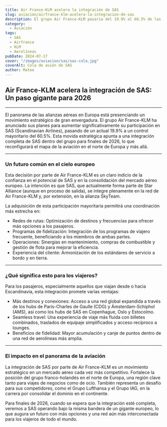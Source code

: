 ```yaml
---
title: Air France-KLM acelera la integración de SAS
slug: aviacion/airfrance-klm-acelera-la-integracion-de-sas
description: El grupo Air France-KLM pasaria del 19.9% al 60.5% de las participaciones.
category:
  - Aviación
tags:
  - SAS
  - Airfrance
  - KLM
  - Aerolíneas
pubDate: 2024-07-17
cover: "/images/aviacion/sas/sas-cola.jpg"
coverAlt: Cola de avión de SAS
author: Mateo 
---
```


## Air France-KLM acelera la integración de SAS: Un paso gigante para 2026

***

El panorama de las alianzas aéreas en Europa está presenciando un movimiento estratégico de gran envergadura. El grupo Air France-KLM ha anunciado sus planes para aumentar significativamente su participación en SAS (Scandinavian Airlines), pasando de un actual 19.9% a un control mayoritario del 60.5%. Esta movida estratégica apunta a una integración completa de SAS dentro del grupo para finales de 2026, lo que reconfigurará el mapa de la aviación en el norte de Europa y más allá.

***

### Un futuro común en el cielo europeo

Esta decisión por parte de Air France-KLM es un claro indicio de la confianza en el potencial de SAS y en la consolidación del mercado aéreo europeo. La intención es que SAS, que actualmente forma parte de Star Alliance (aunque en proceso de salida), se integre plenamente en la red de Air France-KLM y, por extensión, en la alianza SkyTeam.

La adquisición de esta participación mayoritaria permitirá una coordinación más estrecha en:

* Redes de rutas: Optimización de destinos y frecuencias para ofrecer más opciones a los pasajeros.
* Programas de fidelización: Integración de los programas de viajero frecuente, beneficiando a los miembros de ambas partes.
* Operaciones: Sinergias en mantenimiento, compras de combustible y gestión de flota para mejorar la eficiencia.
* Experiencia del cliente: Armonización de los estándares de servicio a bordo y en tierra.

***

### ¿Qué significa esto para los viajeros?

Para los pasajeros, especialmente aquellos que viajan desde o hacia Escandinavia, esta integración promete varias ventajas:

* Más destinos y conexiones: Acceso a una red global expandida a través de los hubs de París-Charles de Gaulle (CDG) y Ámsterdam-Schiphol (AMS), así como los hubs de SAS en Copenhague, Oslo y Estocolmo.
* Seamless travel: Una experiencia de viaje más fluida con billetes combinados, traslados de equipaje simplificados y acceso recíproco a lounges.
* Beneficios de fidelidad: Mayor acumulación y canje de puntos dentro de una red de aerolíneas más amplia.

***

### El impacto en el panorama de la aviación

La integración de SAS por parte de Air France-KLM es un movimiento estratégico en un mercado aéreo cada vez más competitivo. Fortalece la posición del grupo franco-holandés en el norte de Europa, una región clave tanto para viajes de negocios como de ocio. También representa un desafío para sus competidores, como el Grupo Lufthansa y el Grupo IAG, en la carrera por consolidar el dominio en el continente.

Para finales de 2026, cuando se espera que la integración esté completa, veremos a SAS operando bajo la misma bandera de un gigante europeo, lo que augura un futuro con más opciones y una red aún más interconectada para los viajeros de todo el mundo.
